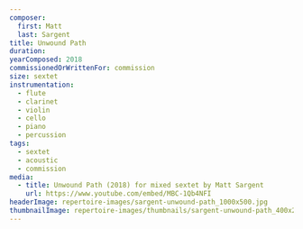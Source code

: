 ```yaml
---
composer:
  first: Matt
  last: Sargent
title: Unwound Path
duration:
yearComposed: 2018
commissionedOrWrittenFor: commission
size: sextet
instrumentation:
  - flute
  - clarinet
  - violin
  - cello
  - piano
  - percussion
tags:
  - sextet
  - acoustic
  - commission
media:
  - title: Unwound Path (2018) for mixed sextet by Matt Sargent
    url: https://www.youtube.com/embed/MBC-1Qb4NFI
headerImage: repertoire-images/sargent-unwound-path_1000x500.jpg
thumbnailImage: repertoire-images/thumbnails/sargent-unwound-path_400x200.jpg
---
```

